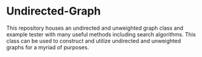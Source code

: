 # Undirected-Graph
This repository houses an undirected and unweighted graph class and example tester with many useful methods including search algorithms. This class can be used to construct and utilize undirected and unweighted graphs for a myriad of purposes.
